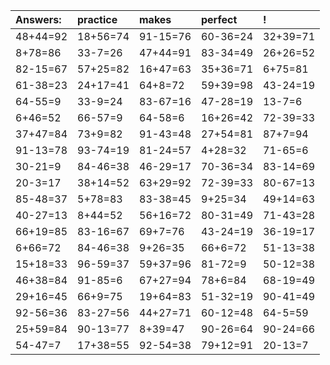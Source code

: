 | Answers: | practice | makes | perfect | ! |
| :--- | :--- | :--- | :--- | :--- |
| 48+44=92 | 18+56=74 | 91-15=76 | 60-36=24 | 32+39=71 | 
| 8+78=86 | 33-7=26 | 47+44=91 | 83-34=49 | 26+26=52 | 
| 82-15=67 | 57+25=82 | 16+47=63 | 35+36=71 | 6+75=81 | 
| 61-38=23 | 24+17=41 | 64+8=72 | 59+39=98 | 43-24=19 | 
| 64-55=9 | 33-9=24 | 83-67=16 | 47-28=19 | 13-7=6 | 
| 6+46=52 | 66-57=9 | 64-58=6 | 16+26=42 | 72-39=33 | 
| 37+47=84 | 73+9=82 | 91-43=48 | 27+54=81 | 87+7=94 | 
| 91-13=78 | 93-74=19 | 81-24=57 | 4+28=32 | 71-65=6 | 
| 30-21=9 | 84-46=38 | 46-29=17 | 70-36=34 | 83-14=69 | 
| 20-3=17 | 38+14=52 | 63+29=92 | 72-39=33 | 80-67=13 | 
| 85-48=37 | 5+78=83 | 83-38=45 | 9+25=34 | 49+14=63 | 
| 40-27=13 | 8+44=52 | 56+16=72 | 80-31=49 | 71-43=28 | 
| 66+19=85 | 83-16=67 | 69+7=76 | 43-24=19 | 36-19=17 | 
| 6+66=72 | 84-46=38 | 9+26=35 | 66+6=72 | 51-13=38 | 
| 15+18=33 | 96-59=37 | 59+37=96 | 81-72=9 | 50-12=38 | 
| 46+38=84 | 91-85=6 | 67+27=94 | 78+6=84 | 68-19=49 | 
| 29+16=45 | 66+9=75 | 19+64=83 | 51-32=19 | 90-41=49 | 
| 92-56=36 | 83-27=56 | 44+27=71 | 60-12=48 | 64-5=59 | 
| 25+59=84 | 90-13=77 | 8+39=47 | 90-26=64 | 90-24=66 | 
| 54-47=7 | 17+38=55 | 92-54=38 | 79+12=91 | 20-13=7 | 
